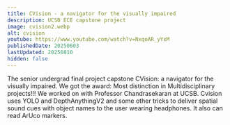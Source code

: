 ```yaml
---
title: CVision - a navigator for the visually impaired
description: UCSB ECE capstone project
image: cvision2.webp
alt: cvision
youtube: https://www.youtube.com/watch?v=NxqoAR_yYxM
publishedDate: 20250603
lastUpdated: 20250810
hidden: false
---
```


The senior undergrad final project capstone CVision: a navigator for the visually impaired. We got the award: Most distinction in Multidisciplinary projects!!! We worked on with Professor Chandrasekaran at UCSB. Cvision uses YOLO and DepthAnythingV2 and some other tricks to deliver spatial sound cues with object names to the user wearing headphones. It also can read ArUco markers.